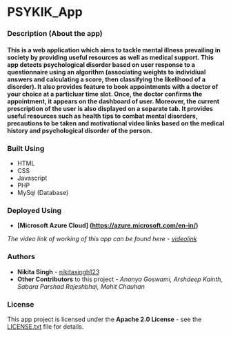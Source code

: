 # PSYKIK_App 


### Description (About the app)


#### This is a web application which aims to tackle mental illness prevailing in society by providing useful resources as well as medical support.                              This app detects psychological disorder based on user response to a questionnaire using an algorithm (associating weights to individiual answers and calculating a score, then classifying the likelihood of a disorder).                                                                                                                                        It also provides feature to book appointments with a doctor of your choice at a particluar time slot. Once, the doctor confirms the appointment, it appears on the dashboard of user. Moreover, the current prescription of the user is also displayed on a separate tab.                                                                                         It provides useful resources such as health tips to combat mental disorders, precautions to be taken and motivational video links based on the medical history and psychological disorder of the person.  



### Built Using

* HTML
* CSS
* Javascript
* PHP
* MySql (Database)

### Deployed Using

*  **[Microsoft Azure Cloud] (https://azure.microsoft.com/en-in/)**


*The video link of working of this app can be found here - [videolink](https://www.youtube.com/watch?v=agLYSMw_VCI&feature=youtu.be)*


### Authors

* **Nikita Singh** - [nikitasingh123](https://github.com/nikitasingh123) 
* **Other Contributors** to this project - *Ananya Goswami, Arshdeep Kainth, Sabara Parshad Rajeshbhai, Mohit Chauhan*

### License

This app project is licensed under the **Apache 2.0 License** - see the [LICENSE.txt](LICENSE.txt) file for details.

